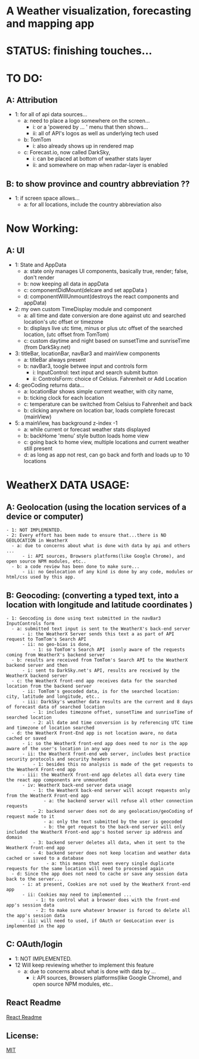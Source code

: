 # A Weather visualization, forecasting and mapping app

# STATUS: finishing touches...

# TO DO:

## A: Attribution
  - 1: for all of api data sources...
    - a: need to place a logo somewhere on the screen...
      - i: or a 'powered by ... ' menu that then shows...
      - ii: all of API's logos as well as underlying tech used
    - b: TomTom
      - i: also already shows up in rendered map
    - c: Forecast.io, now called DarkSky,
      - i: can be placed at bottom of weather stats layer
      - ii: and somewhere on map when radar-layer is enabled

## B: to show province and country abbreviation ??
  - 1: if screen space allows...
    - a: for all locations, include the country abbreviation also

# Now Working:  

## A: UI
   - 1: State and AppData
      - a: state only manages UI components, basically true, render; false, don't render
      - b: now keeping all data in appData
      - c: componentDidMount(delcare and set appData )
      - d: componentWillUnmount(destroys the react components and appData)
   - 2: my own custom TimeDisplay module and component
      - a: all time and date conversion are done against utc and searched location's utc offset or timezone
      - b: displays live utc time, minus or plus utc offset of the searched location, (utc offset from TomTom)
      - c: custom daytime and night based on sunsetTime and sunriseTime (from DarkSky.net)
   - 3: titleBar, locationBar, navBar3 and mainView components
      - a: titleBar always present
      - b: navBar3, toogle betwee input and controls form
          - i: InputControl:  text input and search submit button
          - ii: ControlsForm:  choice of Celsius. Fahrenheit or Add Location
   - 4: geoCoding returns data...
      - a: locationBar shows simple current weather, with city name,
      - b: ticking clock for each location
      - c: temperature can be switched from Celsius to Fahrenheit and back
      - b: clicking anywhere on location bar, loads complete forecast (mainView)
   - 5: a mainView, has background z-index -1
      - a: while current or forecast weather stats displayed
      - b: backHome 'menu' style button loads home view
      - c: going back to home view, multiple locations and current weather still present
      - d: as long as app not rest, can go back and forth and loads up to 10 locations

# WeatherX DATA USAGE:

## A: Geolocation (using the location services of a device or computer)
    - 1: NOT IMPLEMENTED.
    - 2: Every effort has been made to ensure that...there is NO GEOLOCATION in WeatherX
      - a: due to concerns about what is done with data by api and others ...
          - i: API sources, Browsers platforms(like Google Chrome), and open source NPM modules, etc..
      - b: a code review has been done to make sure...
          - ii: no Geolocation of any kind is done by any code, modules or html/css used by this app.

## B: Geocoding: (converting a typed text, into a location with longitude and latitude coordinates )
    - 1: Geocoding is done using text submitted in the navBar3 InputControls form
      - a: submitted text input is sent to the WeatherX's back-end server
          - i: the WeatherX Server sends this text a as part of API request to TomTom's Search API
          - ii: no geo-bias is done,
              - 1: so TomTom's Search API  isonly aware of the requests coming from WeatherX's backend server
      - b: results are received from TomTom's Search API to the WeatherX backend server and then
          - i: sent to DarkSky.net's API, results are received by the WeatherX backend server
      - c: the WeatherX front-end app receives data for the searched location from the backend server
          - ii: TomTom's geocoded data, is for the searched location: city, latitude and longitude, etc..        
          - iii: DarkSky's weather data results are the current and 8 days of forecast data of searched location
              - 1: includes timezone offset, sunsetTime and sunriseTime of searched location
              - 2: all date and time conversion is by referencing UTC time and timezone of location searched
      - d: the WeatherX Front-End app is not location aware, no data cached or saved
          - i: so the WeatherX front-end app does need to nor is the app aware of the user's location in any way
          - ii: the WeatherX front-end web server, includes best practice security protocols and security headers
              - 1: besides this no analysis is made of the get requests to the WeatherX Front-end app
          - iii: the WeatherX front-end app deletes all data every time the react app components are unmounted
          - iv: WeatherX back-end server data usage
              - 1: the WeatherX back-end server will accept requests only from the WeatherX Front-end app
                  - a: the backend server will refuse all other connection requests  
              - 2: backend server does not do any geolocation/geoCoding of request made to it
                  - a: only the text submitted by the user is geocoded
                  - b: the get request to the back-end server will only included the WeatherX Front-end app's hosted server ip address and domain
              - 3: backend server deletes all data, when it sent to the WeatherX front-end app
              - 4: backend server does not keep location and weather data cached or saved to a database
                   - a: this means that even every single duplicate requests for the same location will need to processed again
      - d: Since the app does not need to cache or save any session data back to the server...
          - i: at present, Cookies are not used by the WeatherX front-end app
          - ii: Cookies may need to implemented ...
               - 1: to control what a browser does with the front-end app's session data
               - 2: to make sure whatever browser is forced to delete all the app's session data
          - iii: will need to used, if OAuth or GeoLocation ever is implemented in the app

## C: OAuth/login
  - 1: NOT IMPLEMENTED.
  - 12 Will keep reviewing whether to implement this feature
      - a: due to concerns about what is done with data by ...
        - i: API sources, Browsers platforms(like Google Chrome), and open source NPM modules, etc..

## React Readme

[React Readme](https://github.com/pereznetworks/TD-Project12/blob/master/WeatherX/reactReadme.md)

## License:

[MIT](https://github.com/pereznetworks/TD-Project12/blob/master/LICENSE)
